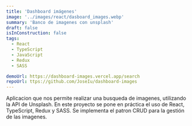 ```yaml
---
title: 'Dashboard imágenes'
image: '../images/react/dasboard_images.webp'
summary: 'Banco de imagenes con unsplash'
draft: false
isInConstruction: false
tags:
  - React
  - TypeScript
  - JavaScript
  - Redux
  - SASS

demoUrl: https://dashboard-images.vercel.app/search
repoUrl: ttps://github.com/JoseIu/dashboard-images
---
```


Aplicacion que nos permite realizar una busqueda de imagenes, utilizando la API de Unsplash. En este proyecto se pone en práctica el uso de React, TypeScript, Redux y SASS. Se implementa el patron CRUD para la gestión de las imagenes.
